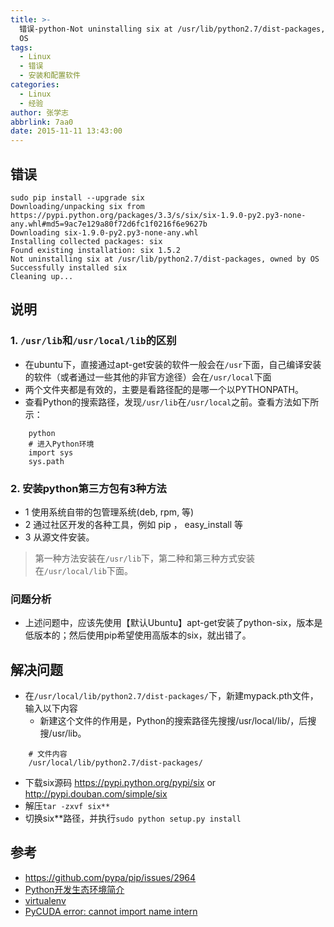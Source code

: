 ```yaml
---
title: >-
  错误-python-Not uninstalling six at /usr/lib/python2.7/dist-packages, owned by
  OS
tags:
  - Linux
  - 错误
  - 安装和配置软件
categories:
  - Linux
  - 经验
author: 张学志
abbrlink: 7aa0
date: 2015-11-11 13:43:00
---
```





## 错误

```
sudo pip install --upgrade six
Downloading/unpacking six from https://pypi.python.org/packages/3.3/s/six/six-1.9.0-py2.py3-none-any.whl#md5=9ac7e129a80f72d6fc1f0216f6e9627b
Downloading six-1.9.0-py2.py3-none-any.whl
Installing collected packages: six
Found existing installation: six 1.5.2
Not uninstalling six at /usr/lib/python2.7/dist-packages, owned by OS
Successfully installed six
Cleaning up...

```

<!-- more -->


## 说明

### 1. `/usr/lib`和`/usr/local/lib`的区别
* 在ubuntu下，直接通过apt-get安装的软件一般会在`/usr`下面，自己编译安装的软件（或者通过一些其他的非官方途径）会在`/usr/local`下面
* 两个文件夹都是有效的，主要是看路径配的是哪一个以PYTHONPATH。
* 查看Python的搜索路径，发现`/usr/lib`在`/usr/local`之前。查看方法如下所示：

```
    python
    # 进入Python环境
    import sys
    sys.path
```
	
### 2. 安装python第三方包有3种方法
* 1 使用系统自带的包管理系统(deb, rpm, 等)
* 2 通过社区开发的各种工具，例如 pip ， easy_install 等
* 3 从源文件安装。

> 第一种方法安装在`/usr/lib`下，第二种和第三种方式安装在`/usr/local/lib`下面。

### 问题分析
* 上述问题中，应该先使用【默认Ubuntu】apt-get安装了python-six，版本是低版本的；然后使用pip希望使用高版本的six，就出错了。

## 解决问题
* 在`/usr/local/lib/python2.7/dist-packages/`下，新建mypack.pth文件，输入以下内容
 	* 新建这个文件的作用是，Python的搜索路径先搜搜/usr/local/lib/，后搜搜/usr/lib。
 
```
    # 文件内容
    /usr/local/lib/python2.7/dist-packages/
```

* 下载six源码
https://pypi.python.org/pypi/six or http://pypi.douban.com/simple/six
* 解压`tar -zxvf six**`
* 切换six**路径，并执行`sudo python setup.py install`

## 参考
* https://github.com/pypa/pip/issues/2964
* [Python开发生态环境简介](https://github.com/dccrazyboy/pyeco/blob/master/pyeco.rst)
* [virtualenv](https://virtualenv-chinese-docs.readthedocs.org/en/latest/)
* [PyCUDA error: cannot import name intern](http://codeyarns.com/2015/02/24/pycuda-error-cannot-import-name-intern/)